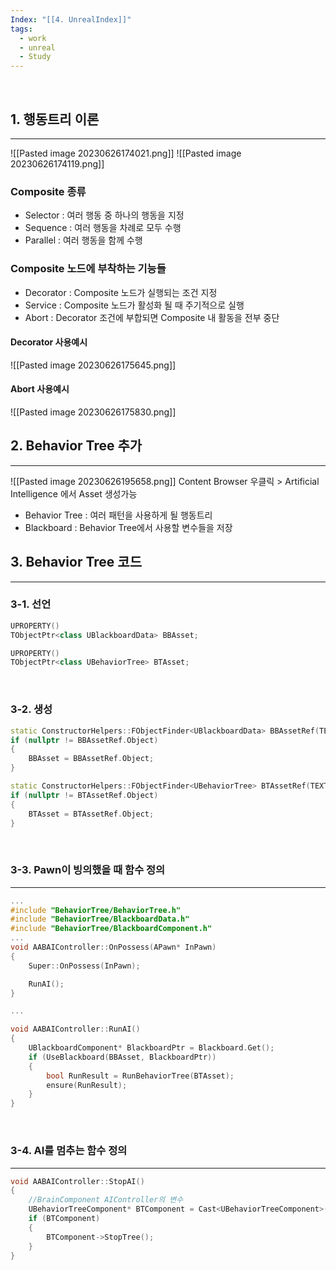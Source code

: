 ```yaml
---
Index: "[[4. UnrealIndex]]"
tags:
  - work
  - unreal
  - Study
---
```

   
## 1. 행동트리 이론
---
![[Pasted image 20230626174021.png]]
![[Pasted image 20230626174119.png]]
### Composite 종류
* Selector : 여러 행동 중 하나의 행동을 지정
* Sequence : 여러 행동을 차례로 모두 수행
* Parallel : 여러 행동을 함께 수행
   
### Composite 노드에 부착하는 기능들
* Decorator : Composite 노드가 실행되는 조건 지정
* Service : Composite 노드가 활성화 될 때 주기적으로 실행
* Abort : Decorator 조건에 부합되면 Composite 내 활동을 전부 중단
   
#### Decorator 사용예시
![[Pasted image 20230626175645.png]]
#### Abort 사용예시
![[Pasted image 20230626175830.png]]
   
   
## 2. Behavior Tree 추가
---
![[Pasted image 20230626195658.png]]
Content Browser 우클릭 > Artificial Intelligence 에서 Asset 생성가능
* Behavior Tree : 여러 패턴을 사용하게 될 행동트리
* Blackboard : Behavior Tree에서 사용할 변수들을 저장
   
   
## 3. Behavior Tree 코드
---
### 3-1. 선언
```cpp
UPROPERTY()
TObjectPtr<class UBlackboardData> BBAsset;

UPROPERTY()
TObjectPtr<class UBehaviorTree> BTAsset;
```
   
### 3-2. 생성
```cpp
static ConstructorHelpers::FObjectFinder<UBlackboardData> BBAssetRef(TEXT("/Script/AIModule.BlackboardData'/Game/ArenaBattle/AI/BB_ABCharacter.BB_ABCharacter'"));
if (nullptr != BBAssetRef.Object)
{
	BBAsset = BBAssetRef.Object;
}

static ConstructorHelpers::FObjectFinder<UBehaviorTree> BTAssetRef(TEXT("/Script/AIModule.BehaviorTree'/Game/ArenaBattle/AI/BT_ABCharacter.BT_ABCharacter'"));
if (nullptr != BTAssetRef.Object)
{
	BTAsset = BTAssetRef.Object;
}
```
   
### 3-3. Pawn이 빙의했을 때 함수 정의
---
```cpp
...
#include "BehaviorTree/BehaviorTree.h"
#include "BehaviorTree/BlackboardData.h"
#include "BehaviorTree/BlackboardComponent.h"
...
void AABAIController::OnPossess(APawn* InPawn)
{
	Super::OnPossess(InPawn);

	RunAI();
}

...

void AABAIController::RunAI()
{
	UBlackboardComponent* BlackboardPtr = Blackboard.Get();
	if (UseBlackboard(BBAsset, BlackboardPtr))
	{
		bool RunResult = RunBehaviorTree(BTAsset);
		ensure(RunResult);
	}
}
```
   
### 3-4. AI를 멈추는 함수 정의
---
```cpp
void AABAIController::StopAI()
{
	//BrainComponent AIController의 변수
	UBehaviorTreeComponent* BTComponent = Cast<UBehaviorTreeComponent>(BrainComponent);
	if (BTComponent)
	{
		BTComponent->StopTree();
	}
}
```
